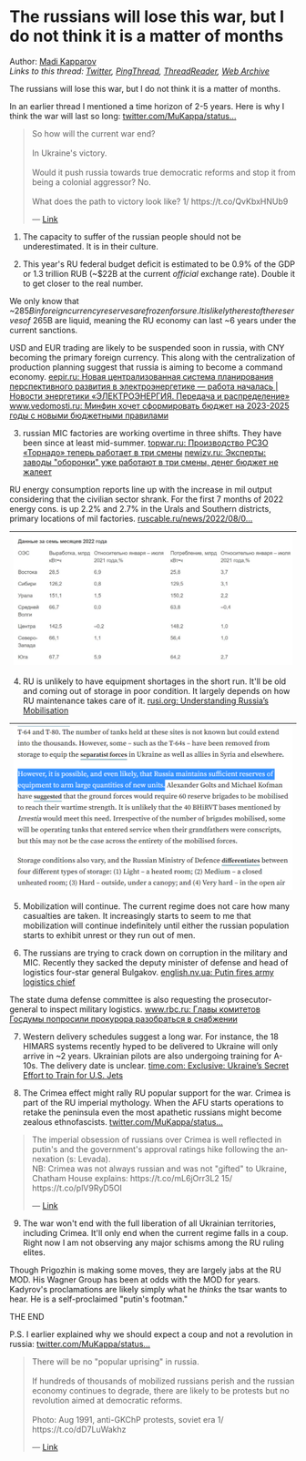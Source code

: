 # The russians will lose this war, but I do not think it is a matter of months

Author: [Madi Kapparov](https://twitter.com/MuKappa)  
*Links to this thread: [Twitter](https://twitter.com/MuKappa/status/1578101488139833353), [PingThread](https://pingthread.com/thread/1578101488139833353), [ThreadReader](https://threadreaderapp.com/thread/1578101488139833353.html), [Web Archive](https://web.archive.org/web/*/https://twitter.com/MuKappa/status/1578101488139833353)*

The russians will lose this war, but I do not think it is a matter of months. 

In an earlier thread I mentioned a time horizon of 2-5 years. Here is why I think the war will last so long:
[twitter.com/MuKappa/status…](https://twitter.com/MuKappa/status/1577213824931082241?s=20&t=poWnPM6sf66HZDgMHsPWaA)


<blockquote class="twitter-tweet">
    <p lang="en" dir="ltr">
    So how will the current war end?<br />
    <br />
    In Ukraine&#39;s victory.<br />
    <br />
    Would it push russia towards true democratic reforms and stop it from being a colonial aggressor? No.<br />
    <br />
    What does the path to victory look like? 1/ https://t.co/QvKbxHNUb9<br />
    </p>
    &mdash; <a href="https://twitter.com/MuKappa/status/1577213824931082241">Link</a>
</blockquote>

1. The capacity to suffer of the russian people should not be underestimated. It is in their culture.

2. This year's RU federal budget deficit is estimated to be 0.9% of the GDP or 1.3 trillion RUB (~$22B at the current *official* exchange rate). Double it to get closer to the real number.

We only know that ~$285B in foreign currency reserves are frozen for sure. It is likely the rest of the reserves of ~$265B are liquid, meaning the RU economy can last ~6 years under the current sanctions.

USD and EUR trading are likely to be suspended soon in russia, with CNY becoming the primary foreign currency. This along with the centralization of production planning suggest that russia is aiming to become a command economy. [eepir.ru: Новая централизованная система планирования перспективного развития в электроэнергетике — работа началась | Новости энергетики «ЭЛЕКТРОЭНЕРГИЯ. Передача и распределение»](https://eepir.ru/new/sipr-meeting-250822/)
[www.vedomosti.ru: Минфин хочет сформировать бюджет на 2023-2025 годы с новыми бюджетными правилами](https://www.vedomosti.ru/economics/articles/2022/04/27/920060-byudzhet-2023-2025)

3. russian MIC factories are working overtime in three shifts. They have been since at least mid-summer.
[topwar.ru: Производство РСЗО «Торнадо» теперь работает в три смены](https://topwar.ru/202761-proizvodstvo-rszo-tornado-teper-rabotaet-v-tri-smeny.html)
[newizv.ru: Эксперты: заводы "оборонки" уже работают в три смены, денег бюджет не жалеет](https://newizv.ru/article/general/21-09-2022/eksperty-zavody-oboronki-uzhe-rabotayut-v-tri-smeny-deneg-byudzhet-ne-zhaleet)

RU energy consumption reports line up with the increase in mil output considering that the civilian sector shrank. For the first 7 months of 2022 energy cons. is up 2.2% and 2.7% in the Urals and Southern districts, primary locations of mil factories. [ruscable.ru/news/2022/08/0…](https://www.ruscable.ru/news/2022/08/02/Potreblenie_elektroenergii_v_EES_Rossii_za_semy_me/)

| [![](/media/1578101488139833353/3_1578087940714074114.jpg)](/media/1578101488139833353/3_1578087940714074114.jpg) |
| :-: |

4. RU is unlikely to have equipment shortages in the short run. It'll be old and coming out of storage in poor condition. It largely depends on how RU maintenance takes care of it. [rusi.org: Understanding Russia’s Mobilisation](https://rusi.org/explore-our-research/publications/commentary/understanding-russias-mobilisation)

| [![](/media/1578101488139833353/3_1578090285753634816.png)](/media/1578101488139833353/3_1578090285753634816.png) |
| :-: |

5. Mobilization will continue. The current regime does not care how many casualties are taken. It increasingly starts to seem to me that mobilization will continue indefinitely until either the russian population starts to exhibit unrest or they run out of men.

6. The russians are trying to crack down on corruption in the military and MIC. Recently they sacked the deputy minister of defense and head of logistics four-star general Bulgakov. [english.nv.ua: Putin fires army logistics chief](https://english.nv.ua/nation/putin-replaces-army-logistics-chief-russia-military-news-50272301.html)

The state duma defense committee is also requesting the prosecutor-general to inspect military logistics. [www.rbc.ru: Главы комитетов Госдумы попросили прокурора разобраться в снабжении](https://www.rbc.ru/politics/06/10/2022/633e7d119a7947524e6ab5bf)

7. Western delivery schedules suggest a long war. For instance, the 18 HIMARS systems recently hyped to be delivered to Ukraine will only arrive in ~2 years. Ukrainian pilots are also undergoing training for A-10s. The delivery date is unclear. [time.com: Exclusive: Ukraine’s Secret Effort to Train for U.S. Jets](https://time.com/6207115/ukraine-train-fighter-pilots-russia/)

8. The Crimea effect might rally RU popular support for the war. Crimea is part of the RU imperial mythology. When the AFU starts operations to retake the peninsula even the most apathetic russians might become zealous ethnofascists. [twitter.com/MuKappa/status…](https://twitter.com/MuKappa/status/1577213864319791105?s=20&t=5mzoF9dCy8TMfMGuU376fA)

<blockquote class="twitter-tweet">
    <p lang="en" dir="ltr">
    The imperial obsession of russians over Crimea is well reflected in putin&#39;s and the government&#39;s approval ratings hike following the annexation (s: Levada).<br />
    NB: Crimea was not always russian and was not &#34;gifted&#34; to Ukraine, Chatham House explains: https://t.co/mL6jOrr3L2 15/ https://t.co/plV9RyD5Ol<br />
    </p>
    &mdash; <a href="https://twitter.com/MuKappa/status/1577213864319791105">Link</a>
</blockquote>

9. The war won't end with the full liberation of all Ukrainian territories, including Crimea. It'll only end when the current regime falls in a coup. Right now I am not observing any major schisms among the RU ruling elites.

Though Prigozhin is making some moves, they are largely jabs at the RU MOD. His Wagner Group has been at odds with the MOD for years. Kadyrov's proclamations are likely simply what he *thinks* the tsar wants to hear. He is a self-proclaimed "putin's footman."

THE END

P.S. I earlier explained why we should expect a coup and not a revolution in russia: [twitter.com/MuKappa/status…](https://twitter.com/MuKappa/status/1576604181418631168?s=20&t=5mzoF9dCy8TMfMGuU376fA)

<blockquote class="twitter-tweet">
    <p lang="en" dir="ltr">
    There will be no &#34;popular uprising&#34; in russia.<br />
    <br />
    If hundreds of thousands of mobilized russians perish and the russian economy continues to degrade, there are likely to be protests but no revolution aimed at democratic reforms. <br />
    <br />
    Photo: Aug 1991, anti-GKChP protests, soviet era 1/ https://t.co/dD7LuWakhz<br />
    </p>
    &mdash; <a href="https://twitter.com/MuKappa/status/1576604181418631168">Link</a>
</blockquote>

